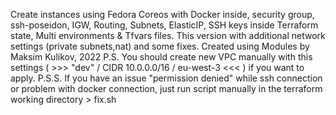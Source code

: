 Create instances using Fedora Coreos with Docker inside, security group, ssh-poseidon, IGW, Routing, Subnets, ElasticIP, SSH keys inside Terraform state, Multi environments & Tfvars files. This version with additional network settings (private subnets,nat) and some fixes. Created using Modules by Maksim Kulikov, 2022
P.S. You should create new VPC manually with this settings ( >>> "dev" / CIDR 10.0.0.0/16 / eu-west-3 <<< ) if you want to apply.
P.S.S. If you have an issue "permission denied" while ssh connection or problem with docker connection, just run script manually in the terraform working directory > fix.sh
